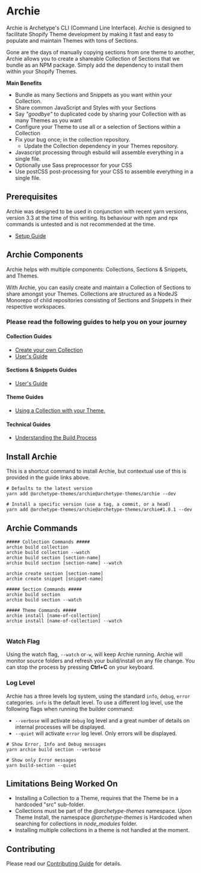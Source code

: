 # Archie

Archie is Archetype's CLI (Command Line Interface). Archie is designed to facilitate Shopify Theme development by making
it fast and easy to populate and maintain Themes with tons of Sections.

Gone are the days of manually copying sections from one theme to another, Archie allows you to create a shareable
Collection of Sections that we bundle as an NPM package. Simply add the dependency to install them within your Shopify
Themes.

**Main Benefits**

- Bundle as many Sections and Snippets as you want within your Collection.
- Share common JavaScript and Styles with your Sections
- Say *"goodbye"* to duplicated code by sharing your Collection with as many Themes as you want
- Configure your Theme to use all or a selection of Sections within a Collection
- Fix your bug once; in the collection repository.
  - Update the Collection dependency in your Themes repository.
- Javascript processing through esbuild will assemble everything in a single file.
- Optionally use Sass preprocessor for your CSS
- Use postCSS post-processing for your CSS to assemble everything in a single file.

## Prerequisites

Archie was designed to be used in conjunction with recent yarn versions, version 3.3 at the time of this writing. Its
behaviour with npm and npx commands is untested and is not recommended at the time.

- [Setup Guide](docs/Setup.md)

## Archie Components

Archie helps with multiple components: Collections, Sections & Snippets, and Themes.

With Archie, you can easily create and maintain a Collection of Sections to share amongst your Themes. Collections are
structured as a NodeJS Monorepo of child repositories consisting of Sections and Snippets in their respective
workspaces.

### Please read the following guides to help you on your journey

#### Collection Guides

- [Create your own Collection](docs/Creating-a-Collection.md)
- [User's Guide](docs/Using-a-Collection.md)

#### Sections & Snippets Guides

- [User's Guide](docs/Sections.md)

#### Theme Guides

- [Using a Collection with your Theme.](docs/Themes.md)

#### Technical Guides

- [Understanding the Build Process](docs/Build-process.md)

## Install Archie

This is a shortcut command to install Archie, but contextual use of this is provided in the guide links above.

```shell
# Defaults to the latest version
yarn add @archetype-themes/archie@archetype-themes/archie --dev

# Install a specific version (use a tag, a commit, or a head)
yarn add @archetype-themes/archie@archetype-themes/archie#1.0.1 --dev
```

## Archie Commands

```shell
##### Collection Commands #####
archie build collection
archie build collection --watch
archie build section [section-name]
archie build section [section-name] --watch

archie create section [section-name]
archie create snippet [snippet-name]

##### Section Commands #####
archie build section
archie build section --watch

##### Theme Commands #####
archie install [name-of-collection]
archie install [name-of-collection] --watch


```

### Watch Flag

Using the watch flag, `--watch` or`-w`, will keep Archie running. Archie will monitor source folders and refresh your
build/install on any file change. You can stop the process by pressing **Ctrl+C** on your keyboard.

### Log Level

Archie has a three levels log system, using the standard `info`, `debug`, `error` categories. `info` is the default
level. To use a different log level, use the following flags when running the builder command:

* `--verbose` will activate `debug` log level and a great number of details on internal processes will be
  displayed.
* `--quiet` will activate `error` log level. Only errors will be displayed.

```shell
# Show Error, Info and Debug messages
yarn archie build section --verbose
```

```shell
# Show only Error messages
yarn build-section --quiet
```

## Limitations Being Worked On

* Installing a Collection to a Theme, requires that the Theme be in a hardcoded "src" sub-folder.
* Collections must be part of the  *@archetype-themes* namespace. Upon Theme Install, the namespace *@archetype-themes*
  is Hardcoded when searching for collections in *node_modules* folder.
* Installing multiple collections in a theme is not handled at the moment.

## Contributing

Please read our [Contributing Guide](docs/Contributing.md) for details.
